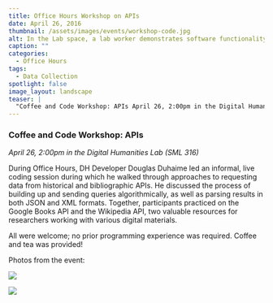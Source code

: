 ```yaml
---
title: Office Hours Workshop on APIs
date: April 26, 2016
thumbnail: /assets/images/events/workshop-code.jpg
alt: In the Lab space, a lab worker demonstrates software functionality on desktop while two seated attendees follow along on their lapots.
caption: ""
categories: 
  - Office Hours
tags:
  - Data Collection
spotlight: false 
image_layout: landscape
teaser: |
  "Coffee and Code Workshop: APIs April 26, 2:00pm in the Digital Humanities Lab (SML 316) During Office Hours, DH Developer Douglas Duhaime led an informal, live coding session during which he walked..."
---
```


### Coffee and Code Workshop: APIs
*April 26, 2:00pm in the Digital Humanities Lab (SML 316)*
    
During Office Hours, DH Developer Douglas Duhaime led an informal, live coding session during which he walked through approaches to requesting data from historical and bibliographic APIs. He discussed the process of building up and sending queries algorithmically, as well as parsing results in both JSON and XML formats. Together, participants practiced on the Google Books API and the Wikipedia API, two valuable resources for researchers working with various digital materials.
   
All were welcome; no prior programming experience was required. Coffee and tea was provided!
    
Photos from the event:

[<img src="http://web.library.yale.edu/sites/default/files/resize/images/IMG_0496%281%29-223x223.JPG" alt: DHLab worker demonstrates software to several seated attendees in a wide image that also captures the DHLab ceiling and library./>](http://web.library.yale.edu/sites/default/files/images/IMG_0496%281%29.JPG)

[<img src="http://web.library.yale.edu/sites/default/files/resize/images/IMG_0497%282%29-300x225.JPG" alt: DHLab worker answers student question in Lab cubicle area./>](http://web.library.yale.edu/sites/default/files/images/IMG_0497%282%29.JPG)